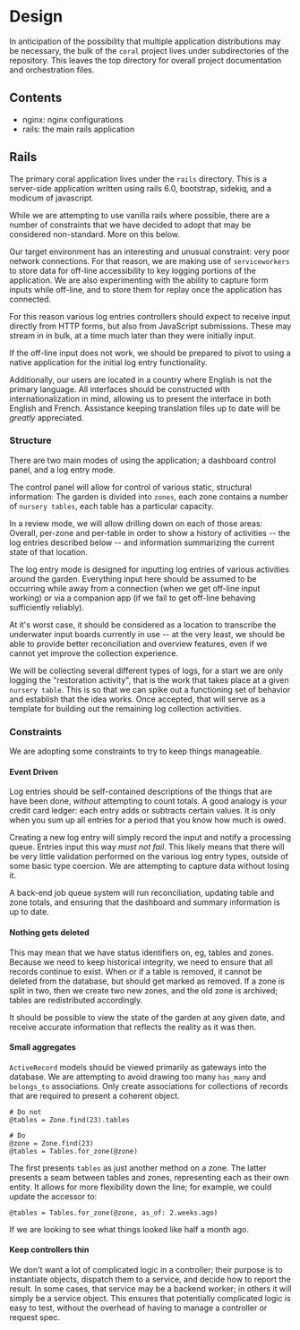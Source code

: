 # Design

In anticipation of the possibility that multiple application distributions may be necessary, the bulk of the `coral` project lives under subdirectories of the repository. This leaves the top directory for overall project documentation and orchestration files.

## Contents

* nginx: nginx configurations
* rails: the main rails application

## Rails

The primary coral application lives under the `rails` directory. This is a server-side application written using rails 6.0, bootstrap, sidekiq, and a modicum of javascript.

While we are attempting to use vanilla rails where possible, there are a number of constraints that we have decided to adopt that may be considered non-standard. More on this below.

Our target environment has an interesting and unusual constraint: very poor network connections. For that reason, we are making use of `serviceworkers` to store data for off-line accessibility to key logging portions of the application. We are also experimenting with the ability to capture form inputs while off-line, and to store them for replay once the application has connected.

For this reason various log entries controllers should expect to receive input directly from HTTP forms, but also from JavaScript submissions. These may stream in in bulk, at a time much later than they were initially input.

If the off-line input does not work, we should be prepared to pivot to using a native application for the initial log entry functionality.

Additionally, our users are located in a country where English is not the primary language. All interfaces should be constructed with internationalization in mind, allowing us to present the interface in both English and French. Assistance keeping translation files up to date will be *greatly* appreciated.

### Structure

There are two main modes of using the application; a dashboard control panel, and a log entry mode.

The control panel will allow for control of various static, structural information: The garden is divided into `zones`, each zone contains a number of `nursery tables`, each table has a particular capacity.

In a review mode, we will allow drilling down on each of those areas: Overall, per-zone and per-table in order to show a history of activities -- the log entries described below -- and information summarizing the current state of that location.

The log entry mode is designed for inputting log entries of various activities around the garden. Everything input here should be assumed to be occurring while away from a connection (when we get off-line input working) or via a companion app (if we fail to get off-line behaving sufficiently reliably).

At it's worst case, it should be considered as a location to transcribe the underwater input boards currently in use -- at the very least, we should be able to provide better reconciliation and overview features, even if we cannot yet improve the collection experience.

We will be collecting several different types of logs, for a start we are only logging the "restoration activity", that is the work that takes place at a given `nursery table`. This is so that we can spike out a functioning set of behavior and establish that the idea works. Once accepted, that will serve as a template for building out the remaining log collection activities.

### Constraints

We are adopting some constraints to try to keep things manageable.

#### Event Driven

Log entries should be self-contained descriptions of the things that are have been done, _without_ attempting to count totals. A good analogy is your credit card ledger: each entry adds or subtracts certain values. It is only when you sum up all entries for a period that you know how much is owed.

Creating a new log entry will simply record the input and notify a processing queue. Entries input this way _must not fail_. This likely means that there will be very little validation performed on the various log entry types, outside of some basic type coercion. We are attempting to capture data without losing it.

A back-end job queue system will run reconciliation, updating table and zone totals, and ensuring that the dashboard and summary information is up to date.

#### Nothing gets deleted

This may mean that we have status identifiers on, eg, tables and zones. Because we need to keep historical integrity, we need to ensure that all records continue to exist. When or if a table is removed, it cannot be deleted from the database, but should get marked as removed. If a zone is split in two, then we create two new zones, and the old zone is archived; tables are redistributed accordingly.

It should be possible to view the state of the garden at any given date, and receive accurate information that reflects the reality as it was then.

#### Small aggregates

`ActiveRecord` models should be viewed primarily as gateways into the database. We are attempting to avoid drawing too many `has_many` and `belongs_to` associations. Only create associations for collections of records that are required to present a coherent object.

```
# Do not
@tables = Zone.find(23).tables

# Do
@zone = Zone.find(23)
@tables = Tables.for_zone(@zone)
```

The first presents `tables` as just another method on a zone. The latter presents a seam between tables and zones, representing each as their own entity. It allows for more flexibility down the line; for example, we could update the accessor to:

```
@tables = Tables.for_zone(@zone, as_of: 2.weeks.ago)
```

If we are looking to see what things looked like half a month ago.

#### Keep controllers thin

We don't want a lot of complicated logic in a controller; their purpose is to instantiate objects, dispatch them to a service, and decide how to report the result. In some cases, that service may be a backend worker; in others it will simply be a service object. This ensures that potentially complicated logic is easy to test, without the overhead of having to manage a controller or request spec.

